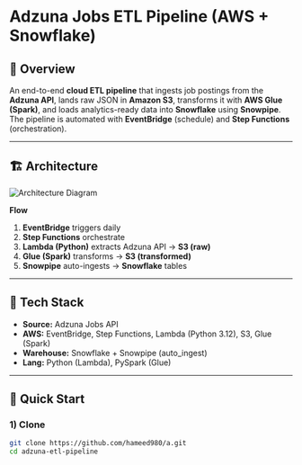 # Adzuna Jobs ETL Pipeline (AWS + Snowflake)

## 📌 Overview
An end-to-end **cloud ETL pipeline** that ingests job postings from the **Adzuna API**, lands raw JSON in **Amazon S3**, transforms it with **AWS Glue (Spark)**, and loads analytics-ready data into **Snowflake** using **Snowpipe**. The pipeline is automated with **EventBridge** (schedule) and **Step Functions** (orchestration).

---

## 🏗️ Architecture

![Architecture Diagram](b852656e-dd98-4745-bc5c-cd709bc55309.png)

**Flow**
1) **EventBridge** triggers daily  
2) **Step Functions** orchestrate  
3) **Lambda (Python)** extracts Adzuna API → **S3 (raw)**  
4) **Glue (Spark)** transforms → **S3 (transformed)**  
5) **Snowpipe** auto-ingests → **Snowflake** tables

---

## 🧰 Tech Stack
- **Source:** Adzuna Jobs API  
- **AWS:** EventBridge, Step Functions, Lambda (Python 3.12), S3, Glue (Spark)  
- **Warehouse:** Snowflake + Snowpipe (auto_ingest)  
- **Lang:** Python (Lambda), PySpark (Glue)

---

## 🚀 Quick Start

### 1) Clone
```bash
git clone https://github.com/hameed980/a.git
cd adzuna-etl-pipeline
